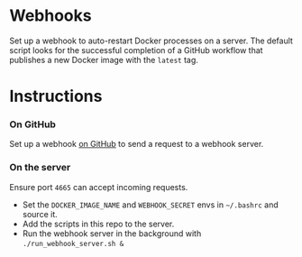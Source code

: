 # Webhooks

Set up a webhook to auto-restart Docker processes on a server. The default script looks for the successful completion of a GitHub workflow that publishes a new Docker image with the `latest` tag.

# Instructions

### On GitHub

Set up a webhook [on GitHub](https://github.com/hop-protocol/hop/settings/hooks) to send a request to a webhook server.

### On the server

Ensure port `4665` can accept incoming requests.

- Set the `DOCKER_IMAGE_NAME` and `WEBHOOK_SECRET` envs in `~/.bashrc` and source it.
- Add the scripts in this repo to the server.
- Run the webhook server in the background with `./run_webhook_server.sh &`

